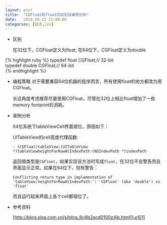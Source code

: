 ```yaml
---
layout: post
title:  "CGFloat和float的区别及案例分析"
date:   2014-10-23 23:00:00
categories: [技术,ios]
---
```


* 区别

  在32位下，CGFloat定义为float; 在64位下，CGFloat定义为double

{% highlight ruby %}
typedef float CGFloat;// 32-bit  
typedef double CGFloat;// 64-bit  
{% endhighlight %}

* 编程策略
  对于需要兼容64位机器的程序而言，所有使用float的地方都改为用CGFloat。

  长远角度考虑推荐尽量使用CGFloat，尽管在32位上相比float增加了一些memory footprint的消耗。


* 案例分析

  64位系统下tableViewCell界面错位，原因如下：

  UITableView的cell高度代理函数:

  `- (CGFloat)tableView:(UITableView *)tableViewheightForRowAtIndexPath:(NSIndexPath *)indexPath`

  返回值类型是`CGFloat`，如果实现该方法时写成`float`，在32位不会警告而且界面显示正常。如果在64位下，则有警告：

  `Conflicting return type in implementation of 'tableView:heightForRowAtIndexPath:': 'CGFloat' (aka 'double') vs 'float' `

  而且运行起来界面上各个cell都错位了。

* 参考资料

  [http://blog.sina.com.cn/s/blog_6c6b2acd0100z4jb.html][url01]

[url01]:  http://blog.sina.com.cn/s/blog_6c6b2acd0100z4jb.html

